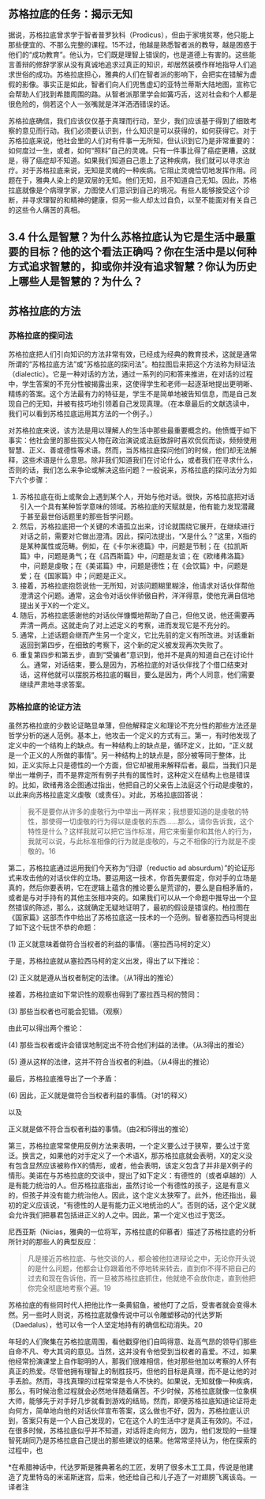 

## 苏格拉底的任务：揭示无知

据说，苏格拉底曾求学于智者普罗狄科（Prodicus），但由于家境贫寒，他只能上那些便宜的、不那么完整的课程。15不过，他越是熟悉智者派的教导，越是困惑于他们的“成功教育”。他认为，它们既是理智上错误的，也是道德上有害的。这些能言善辩的修辞学家从没有真诚地追求过真正的知识，却居然装模作样地指导人们追求世俗的成功。苏格拉底担心，雅典的人们在智者派的影响下，会把实在错解为虚假的影像。事实正是如此，智者们向人们兜售虚幻的亚特兰蒂斯大陆地图，宣称它会帮助人们找到希腊周围的路。从智者派那里学会如簧巧舌，这对社会和个人都是很危险的，倘若这个人一张嘴就是洋洋洒洒错误的话。

苏格拉底确信，我们应该仅仅基于真理而行动，至少，我们应该基于得到了细致考察的意见而行动。我们必须要认识到，什么知识是可以获得的，如何获得它。对于苏格拉底来说，他社会里的人们对有件事一无所知，但认识到它乃是非常重要的：如何度过一生，或者，如何“照料”自己的灵魂。只有一件事比得了癌症更糟，这就是，得了癌症却不知道。如果我们知道自己患上了这种疾病，我们就可以寻求治疗。对于苏格拉底来说，无知是灵魂的一种疾病。它阻止灵魂恰切地发挥作用。问题在于，雅典人染上的是双层的无知。他们无知，且不知道自己无知。因此，苏格拉底就像是个病理学家，力图使人们意识到自己的境况。有些人能够接受这个诊断，并寻求理智的和精神的健康，但另一些人却太过自负，以至不能面对有关自己的这些令人痛苦的真相。

## 3.4 什么是智慧？为什么苏格拉底认为它是生活中最重要的目标？他的这个看法正确吗？你在生活中是以何种方式追求智慧的，抑或你并没有追求智慧？你认为历史上哪些人是智慧的？为什么？

## 苏格拉底的方法

### 苏格拉底的探问法

苏格拉底把人们引向知识的方法非常有效，已经成为经典的教育技术，这就是通常所谓的“苏格拉底方法”或“苏格拉底的探问法”。柏拉图后来把这个方法称为辩证法（dialectic）。它是一种对话的方法，通过一系列的问和答来推进，在对话的过程中，学生答案的不充分性被揭露出来，这使得学生和老师一起逐渐地提出更明晰、精练的答案。这个方法最有力的特征是，学生不是简单地被告知信息，而是自己发现自己的无知，并被有技巧地引领着自己发现真理。（在本章最后的文献选读中，我们可以看到苏格拉底运用其方法的一个例子。）

对苏格拉底来说，该方法是用以理解人的生活中那些最重要概念的。他愤慨于如下事实：他社会里的那些拔尖人物在政治演说或法庭致辞时喜欢侃侃而谈，频频使用智慧、正义、善或德性等术语。然而，当苏格拉底探问他们的时候，他们却无法解释，这些术语是什么意思。除非我们知道我们在讨论什么，或者我们在寻求什么，否则的话，我们怎么来争论或解决这些问题？一般说来，苏格拉底的探问法分为如下六个步骤：

1. 苏格拉底在街上或聚会上遇到某个人，开始与他对话。很快，苏格拉底把对话引入一个具有某种哲学意味的领域。苏格拉底的天赋就是，他有能力发现潜藏于甚至最世俗话题里的那些哲学问题。
2. 然后，苏格拉底把一个关键的术语孤立出来，讨论就围绕它展开，在继续进行对话之前，需要对它做出澄清。因此，探问法提出，“X是什么？”这里，X指的是某种属性或范畴。例如，在《卡尔米德篇》中，问题是节制；在《拉凯斯篇》中，问题是勇气；在《吕西斯篇》中，问题是友谊；在《欧绪弗洛篇》中，问题是虔敬；在《美诺篇》中，问题是德性；在《会饮篇》中，问题是爱；在《国家篇》中；问题是正义。
3. 接着，苏格拉底抱怨说他一无所知，对该问题糊里糊涂，他请求对话伙伴帮他澄清这个问题。通常，这会令对话伙伴骄傲自矜，洋洋得意，使他充满自信地提出关于X的一个定义。
4. 随后，苏格拉底感谢他的对话伙伴慷慨地帮助了自己，但他又说，他还需要再弄清一两点。这就走向了对上述定义的考察，进而发现它是不充分的。
5. 通常，上述话题会继而产生另一个定义，它比先前的定义有所改进。对话重新返回到第四步，在细致的考察下，这个新的定义被发现再次失败了。
6. 重复第四步和第五步，直到“受骗者”意识到，他并不是真的知道自己在讨论什么。通常，对话结束，要么是因为，苏格拉底的对话伙伴找了个借口结束对话，这样他就可以摆脱苏格拉底的瞩目，要么是因为，两个人同意，他们需要继续严肃地寻求答案。

### 苏格拉底的论证方法

虽然苏格拉底的少数论证略显单薄，但他解释定义和理论不充分性的那些方法还是哲学分析的迷人范例。基本上，他攻击一个定义的方式有三。第一，有时他发现了定义中的一个结构上的缺点。有一种结构上的缺点是，循环定义，比如，“正义就是一个正义的人所做的事情”。另一种结构上的缺点是，部分被等同于整体，比如，正义实际上只是德性的一个方面，但它却被用来解释后者。最后，当我们只是举出一堆例子，而不是界定所有例子共有的属性时，这种定义在结构上也是错误的。比如，欧绪弗洛企图通过指出，他把自己的父亲告上法庭这个行动是虔敬的，以此来向苏格拉底定义虔敬（或责任）。对此，苏格拉底回答说：

> 我不是要你从许多的虔敬行为中举出一两样来；我想要知道的是虔敬的特性，那使得一切虔敬的行为得以是虔敬的东西……那么，请你告诉我，这个特性是什么？这样我就可以把它当作标准，用它来衡量你和其他人的行为，我就可以说，与此标准相像的行为就是虔敬的，与之不相像的行为就是不虔敬的。16

第二，苏格拉底通过运用我们今天称为“归谬（reductio ad absurdum）”的论证形式来攻击他的对话伙伴的立场。要运用这一技术，你首先要假定，你对手的立场是真的，然后你要表明，它在逻辑上蕴含的推论要么是荒谬的，要么是自相矛盾的，或者是与对手持有的其他主张相冲突的。如果我们可以从一个命题中推导出一个显然错误的陈述，那么，这就确定无疑地证明了，最初的假设是错误的。柏拉图在《国家篇》这部杰作中给出了苏格拉底这一技术的一个范例。智者塞拉西马柯提出了如下这个玩世不恭的命题：

(1) 正义就意味着做符合当权者的利益的事情。（塞拉西马柯的定义）

于是，苏格拉底就从塞拉西马柯的定义出发，得出了以下推论：

(2) 正义就是遵从当权者制定的法律。（从1得出的推论）

接着，苏格拉底如下常识性的观察也得到了塞拉西马柯的赞同：

(3) 那些当权者也可能会犯错。（观察）

由此可以得出两个推论：

(4) 那些当权者或许会错误地制定出不符合他们利益的法律。（从3得出的推论）

(5) 遵从这样的法律，这并不符合当权者的利益。（从4得出的推论）

最后，苏格拉底推导出了一个矛盾：

(6) 因此，正义就是做符合当权者利益的事情。（对1的释义）

以及

正义就是做不符合当权者利益的事情。（由2和5得出的推论）

第三，苏格拉底常常使用反例方法来表明，一个定义要么过于狭窄，要么过于宽泛。换言之，如果他的对手定义了一个术语X，那苏格拉底就会表明，X的定义没有包含显然应该被称作X的情形，或者，他会表明，该定义包含了并非是X例子的情形。美诺在与苏格拉底的交谈中，提出了如下定义：有德性的（或者卓越的）人是有能力统治的人。但苏格拉底指出，虽然讨论一个有德性的孩子，这是有意义的，但孩子并没有能力统治他人。因此，这个定义太狭窄了。此外，他还指出，最初的定义应该说，“有德性的人是有能力正义地统治的人”。否则的话，这个定义就会允许我们把暴君包括进正义的人之中。因此，第一个定义也过于宽泛。

尼西亚斯（Nicias，雅典的一位将军，苏格拉底的仰慕者）描述了苏格拉底的分析所针对的那些人的典型反应：

> 凡是接近苏格拉底、与他交谈的人，都会被他拉进辩论之中，无论你开头说的是什么问题，他都会让你跟着他不停地转来转去，直到你不得不把自己的过去和现在告诉他，而一旦被苏格拉底抓住，他就绝不会放你走，直到他把你完全彻底地考察个遍。19

苏格拉底的有些同时代人把他比作一条黄貂鱼，被他叮了之后，受害者就会变得木然。另一些时人则说，苏格拉底就像传说中可以令雕塑移动的代达罗斯（Daedalus），他可以令一个人坚定地持有的确信松动消失。20

年轻的人们聚集在苏格拉底周围，看他戳穿他们自鸣得意、趾高气昂的领导们那些自命不凡、夸大其词的意见。当然，这并没有令他受到当权者的喜爱。不过，如果他经常扮演课堂上自作聪明的人，那我们很难相信，他对那些他加以考察的人怀有真正的热爱。尽管他拥有理智上的制胜技巧，但他的目标是真理，而不是让他的对手丢脸。然而，寻找真理的过程常常是令人不快的。如果说，无知就像一种疾病，那么，有时候治愈过程就会必然地伴随着痛苦。不少时候，苏格拉底就像一位象棋大师，能够先于对手好几步就看到游戏的结局。然而，即便苏格拉底知道论证将走向何方，简单地向他的对话伙伴宣布答案，这么做也不好，因为，苏格拉底认识到，答案只有是一个人自己发现的，它在这个人的生活中才是真正有效的。不过，在很多时候，苏格拉底似乎并不知道，对话将走向何方，因为，他们发现的一些理智死胡同乃是苏格拉底自己提出的那些建议的结果。他常常坚持认为，他在探索的过程中，也


*在希腊神话中，代达罗斯是雅典著名的工匠，发明了很多木工工具，传说是他建造了克里特岛的米诺斯迷宫，后来，他还给自己和儿子造了一对翅膀飞离该岛。一译者注

